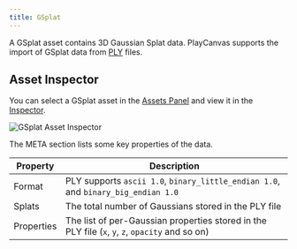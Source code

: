 ```yaml
---
title: GSplat
---
```


A GSplat asset contains 3D Gaussian Splat data. PlayCanvas supports the import of GSplat data from [PLY](https://en.wikipedia.org/wiki/PLY_(file_format)) files.

## Asset Inspector

You can select a GSplat asset in the [Assets Panel](/user-manual/editor/assets) and view it in the [Inspector](/user-manual/editor/inspector).

![GSplat Asset Inspector](/images/user-manual/assets/types/asset-inspector-gsplat.png)

The META section lists some key properties of the data.

| Property | Description |
| -------- | ----------- |
| Format   | PLY supports `ascii 1.0`, `binary_little_endian 1.0`, and `binary_big_endian 1.0` |
| Splats   | The total number of Gaussians stored in the PLY file |
| Properties | The list of per-Gaussian properties stored in the PLY file (`x`, `y`, `z`, `opacity` and so on) |